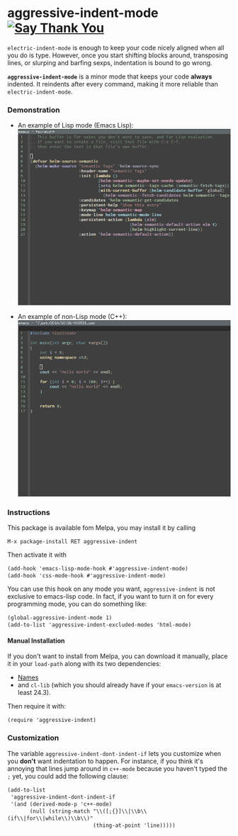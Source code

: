 aggressive-indent-mode    [![Say Thank You](https://img.shields.io/gratipay/Malabarba.svg)](https://gratipay.com/Malabarba/)
======================

`electric-indent-mode` is enough to keep your code nicely aligned when
all you do is type. However, once you start shifting blocks around,
transposing lines, or slurping and barfing sexps, indentation is bound
to go wrong.

**`aggressive-indent-mode`** is a minor mode that keeps your code **always**
indented. It reindents after every command, making it more reliable
than `electric-indent-mode`.

### Demonstration ###

- An example of Lisp mode (Emacs Lisp):
![Lisp Code Example](lisp-example.gif)

- An example of non-Lisp mode (C++):
![Cpp Code Example](cpp-example.gif)

### Instructions ###

This package is available fom Melpa, you may install it by calling

    M-x package-install RET aggressive-indent

Then activate it with

    (add-hook 'emacs-lisp-mode-hook #'aggressive-indent-mode)
    (add-hook 'css-mode-hook #'aggressive-indent-mode)

You can use this hook on any mode you want, `aggressive-indent` is not
exclusive to emacs-lisp code. In fact, if you want to turn it on for
every programming mode, you can do something like:

    (global-aggressive-indent-mode 1)
    (add-to-list 'aggressive-indent-excluded-modes 'html-mode)

#### Manual Installation ####

If you don't want to install from Melpa, you can download it manually,
place it in your `load-path` along with its two dependencies:

- [Names](https://github.com/Bruce-Connor/names/)
- and `cl-lib` (which you should already have if your `emacs-version` is at least 24.3).

Then require it with:

    (require 'aggressive-indent)

### Customization ###

The variable `aggressive-indent-dont-indent-if` lets you customize
when you **don't** want indentation to happen.
For instance, if you think it's annoying that lines jump around in
`c++-mode` because you haven't typed the `;` yet, you could add the
following clause:

    (add-to-list
     'aggressive-indent-dont-indent-if
     '(and (derived-mode-p 'c++-mode)
           (null (string-match "\\([;{}]\\|\\b\\(if\\|for\\|while\\)\\b\\)"
                               (thing-at-point 'line)))))
